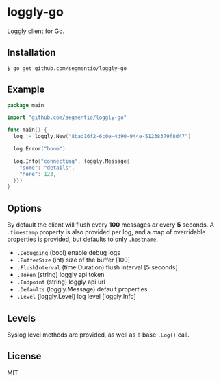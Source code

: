 # loggly-go

  Loggly client for Go.

## Installation

    $ go get github.com/segmentio/loggly-go

## Example

```go
package main

import "github.com/segmentio/loggly-go"

func main() {
  log := loggly.New("8bad16f2-6c0e-4d90-944e-51238379f8d47")

  log.Error("boom")

  log.Info("connecting", loggly.Message{
    "some": "details",
    "here": 123,
  }})
}
```

## Options

  By default the client will flush every __100__ messages _or_ every __5__ seconds. A `.timestamp` property is also provided per log, and a map of overridable properties is provided, but defaults to only `.hostname`.

 - `.Debugging` (bool) enable debug logs
 - `.BufferSize` (int) size of the buffer [100]
 - `.FlushInterval` (time.Duration) flush interval [5 seconds]
 - `.Token` (string) loggly api token
 - `.Endpoint` (string) loggly api url
 - `.Defaults` (loggly.Message) default properties
 - `.Level` (loggly.Level) log level [loggly.Info]

## Levels

 Syslog level methods are provided, as well
 as a base `.Log()` call.

## License

 MIT
